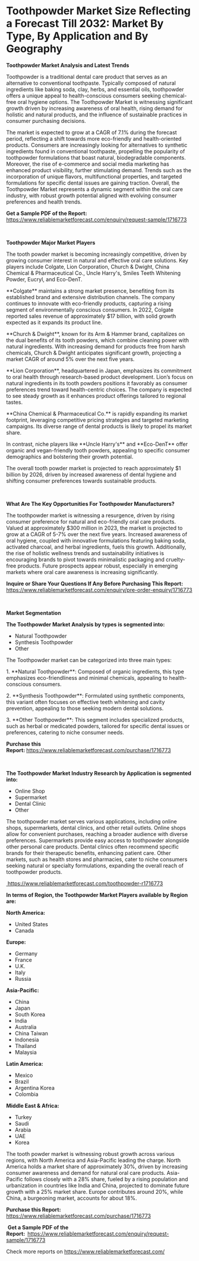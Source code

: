 <p><h1>Toothpowder Market Size Reflecting a Forecast Till 2032: Market By Type, By Application and By Geography</h1></p><p><strong>Toothpowder Market Analysis and Latest Trends</strong></p>
<p><p>Toothpowder is a traditional dental care product that serves as an alternative to conventional toothpaste. Typically composed of natural ingredients like baking soda, clay, herbs, and essential oils, toothpowder offers a unique appeal to health-conscious consumers seeking chemical-free oral hygiene options. The Toothpowder Market is witnessing significant growth driven by increasing awareness of oral health, rising demand for holistic and natural products, and the influence of sustainable practices in consumer purchasing decisions.</p><p>The market is expected to grow at a CAGR of 7.1% during the forecast period, reflecting a shift towards more eco-friendly and health-oriented products. Consumers are increasingly looking for alternatives to synthetic ingredients found in conventional toothpaste, propelling the popularity of toothpowder formulations that boast natural, biodegradable components. Moreover, the rise of e-commerce and social media marketing has enhanced product visibility, further stimulating demand. Trends such as the incorporation of unique flavors, multifunctional properties, and targeted formulations for specific dental issues are gaining traction. Overall, the Toothpowder Market represents a dynamic segment within the oral care industry, with robust growth potential aligned with evolving consumer preferences and health trends.</p></p>
<p><strong>Get a Sample PDF of the Report:&nbsp;</strong> <a href="https://www.reliablemarketforecast.com/enquiry/request-sample/1716773?utm_campaign=2272&utm_medium=2&utm_source=Github&utm_content=ia&utm_term=07022025&utm_id=toothpowder">https://www.reliablemarketforecast.com/enquiry/request-sample/1716773</a></p>
<p>&nbsp;</p>
<p><strong>Toothpowder Major Market Players</strong></p>
<p><p>The tooth powder market is becoming increasingly competitive, driven by growing consumer interest in natural and effective oral care solutions. Key players include Colgate, Lion Corporation, Church & Dwight, China Chemical & Pharmaceutical Co., Uncle Harry's, Smiles Teeth Whitening Powder, Eucryl, and Eco-DenT.</p><p>**Colgate** maintains a strong market presence, benefiting from its established brand and extensive distribution channels. The company continues to innovate with eco-friendly products, capturing a rising segment of environmentally conscious consumers. In 2022, Colgate reported sales revenue of approximately $17 billion, with solid growth expected as it expands its product line.</p><p>**Church & Dwight**, known for its Arm & Hammer brand, capitalizes on the dual benefits of its tooth powders, which combine cleaning power with natural ingredients. With increasing demand for products free from harsh chemicals, Church & Dwight anticipates significant growth, projecting a market CAGR of around 5% over the next five years.</p><p>**Lion Corporation**, headquartered in Japan, emphasizes its commitment to oral health through research-based product development. Lion’s focus on natural ingredients in its tooth powders positions it favorably as consumer preferences trend toward health-centric choices. The company is expected to see steady growth as it enhances product offerings tailored to regional tastes.</p><p>**China Chemical & Pharmaceutical Co.** is rapidly expanding its market footprint, leveraging competitive pricing strategies and targeted marketing campaigns. Its diverse range of dental products is likely to propel its market share.</p><p>In contrast, niche players like **Uncle Harry's** and **Eco-DenT** offer organic and vegan-friendly tooth powders, appealing to specific consumer demographics and bolstering their growth potential.</p><p>The overall tooth powder market is projected to reach approximately $1 billion by 2026, driven by increased awareness of dental hygiene and shifting consumer preferences towards sustainable products.</p></p>
<p>&nbsp;</p>
<p><strong>What Are The Key Opportunities For Toothpowder Manufacturers?</strong></p>
<p><p>The toothpowder market is witnessing a resurgence, driven by rising consumer preference for natural and eco-friendly oral care products. Valued at approximately $300 million in 2023, the market is projected to grow at a CAGR of 5-7% over the next five years. Increased awareness of oral hygiene, coupled with innovative formulations featuring baking soda, activated charcoal, and herbal ingredients, fuels this growth. Additionally, the rise of holistic wellness trends and sustainability initiatives is encouraging brands to pivot towards minimalistic packaging and cruelty-free products. Future prospects appear robust, especially in emerging markets where oral care awareness is increasing significantly.</p></p>
<p><strong>Inquire or Share Your Questions If Any Before Purchasing This Report:</strong> <a href="https://www.reliablemarketforecast.com/enquiry/pre-order-enquiry/1716773?utm_campaign=2272&utm_medium=2&utm_source=Github&utm_content=ia&utm_term=07022025&utm_id=toothpowder">https://www.reliablemarketforecast.com/enquiry/pre-order-enquiry/1716773</a></p>
<p>&nbsp;</p>
<p><strong>Market Segmentation</strong></p>
<p><strong>The Toothpowder Market Analysis by types is segmented into:</strong></p>
<p><ul><li>Natural Toothpowder</li><li>Synthesis Toothpowder</li><li>Other</li></ul></p>
<p><p>The Toothpowder market can be categorized into three main types: </p><p>1. **Natural Toothpowder**: Composed of organic ingredients, this type emphasizes eco-friendliness and minimal chemicals, appealing to health-conscious consumers.</p><p>2. **Synthesis Toothpowder**: Formulated using synthetic components, this variant often focuses on effective teeth whitening and cavity prevention, appealing to those seeking modern dental solutions.</p><p>3. **Other Toothpowder**: This segment includes specialized products, such as herbal or medicated powders, tailored for specific dental issues or preferences, catering to niche consumer needs.</p></p>
<p><strong>Purchase this Report:&nbsp;</strong><a href="https://www.reliablemarketforecast.com/purchase/1716773?utm_campaign=2272&utm_medium=2&utm_source=Github&utm_content=ia&utm_term=07022025&utm_id=toothpowder">https://www.reliablemarketforecast.com/purchase/1716773</a></p>
<p>&nbsp;</p>
<p><strong>The Toothpowder Market Industry Research by Application is segmented into:</strong></p>
<p><ul><li>Online Shop</li><li>Supermarket</li><li>Dental Clinic</li><li>Other</li></ul></p>
<p><p>The toothpowder market serves various applications, including online shops, supermarkets, dental clinics, and other retail outlets. Online shops allow for convenient purchases, reaching a broader audience with diverse preferences. Supermarkets provide easy access to toothpowder alongside other personal care products. Dental clinics often recommend specific brands for their therapeutic benefits, enhancing patient care. Other markets, such as health stores and pharmacies, cater to niche consumers seeking natural or specialty formulations, expanding the overall reach of toothpowder products.</p></p>
<p><a href="https://www.reliablemarketforecast.com/toothpowder-r1716773?utm_campaign=2272&utm_medium=2&utm_source=Github&utm_content=ia&utm_term=07022025&utm_id=toothpowder">&nbsp;https://www.reliablemarketforecast.com/toothpowder-r1716773</a></p>
<p><strong>In terms of Region, the Toothpowder Market Players available by Region are:</strong></p>
<p>
    <p> <strong> North America: </strong>
        <ul>
            <li>United States</li>
            <li>Canada</li>
        </ul>
        </p> 
    <p> <strong> Europe: </strong>
        <ul>
            <li>Germany</li>
            <li>France</li>
            <li>U.K.</li>
            <li>Italy</li>
            <li>Russia</li>
        </ul>
        </p> 
    <p> <strong> Asia-Pacific: </strong>
        <ul>
            <li>China</li>
            <li>Japan</li>
            <li>South Korea</li>
            <li>India</li>
            <li>Australia</li>
            <li>China Taiwan</li>
            <li>Indonesia</li>
            <li>Thailand</li>
            <li>Malaysia</li>
        </ul>
        </p> 
    <p> <strong> Latin America: </strong>
        <ul>
            <li>Mexico</li>
            <li>Brazil</li>
            <li>Argentina Korea</li>
            <li>Colombia</li>
        </ul>
        </p> 
    <p> <strong> Middle East & Africa: </strong>
        <ul>
            <li>Turkey</li>
            <li>Saudi</li>
            <li>Arabia</li>
            <li>UAE</li>
            <li>Korea</li>
        </ul>
    </p>
    </p>
<p><p>The tooth powder market is witnessing robust growth across various regions, with North America and Asia-Pacific leading the charge. North America holds a market share of approximately 30%, driven by increasing consumer awareness and demand for natural oral care products. Asia-Pacific follows closely with a 28% share, fueled by a rising population and urbanization in countries like India and China, projected to dominate future growth with a 25% market share. Europe contributes around 20%, while China, a burgeoning market, accounts for about 18%.</p></p>
<p><strong>Purchase this Report: </strong><a href="https://www.reliablemarketforecast.com/purchase/1716773?utm_campaign=2272&utm_medium=2&utm_source=Github&utm_content=ia&utm_term=07022025&utm_id=toothpowder">https://www.reliablemarketforecast.com/purchase/1716773</a></p>
<p>&nbsp;<strong>Get a Sample PDF of the Report:&nbsp;&nbsp;</strong><a href="https://www.reliablemarketforecast.com/enquiry/request-sample/1716773?utm_campaign=2272&utm_medium=2&utm_source=Github&utm_content=ia&utm_term=07022025&utm_id=toothpowder">https://www.reliablemarketforecast.com/enquiry/request-sample/1716773</a></p>
<p><strong></strong></p>
<p>Check more reports on <a href="https://www.reliablemarketforecast.com/?utm_campaign=2272&utm_medium=2&utm_source=Github&utm_content=ia&utm_term=07022025&utm_id=toothpowder">https://www.reliablemarketforecast.com/</a></p>
